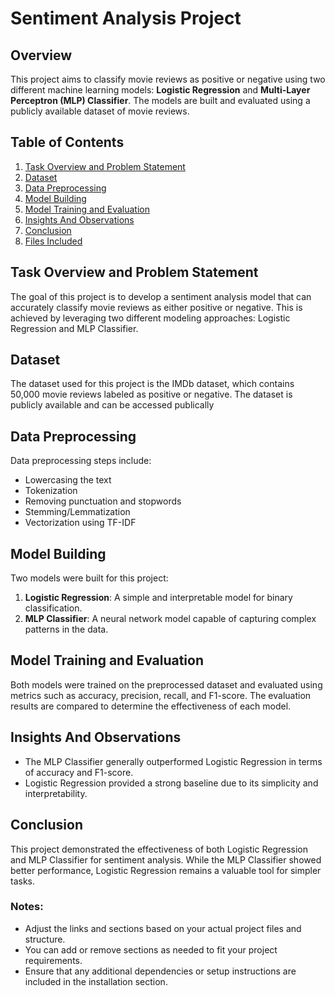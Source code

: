 # Sentiment Analysis Project

## Overview
This project aims to classify movie reviews as positive or negative using two different machine learning models: **Logistic Regression** and **Multi-Layer Perceptron (MLP) Classifier**. The models are built and evaluated using a publicly available dataset of movie reviews.

## Table of Contents
1. [Task Overview and Problem Statement](#task-overview-and-problem-statement)
2. [Dataset](#dataset)
3. [Data Preprocessing](#data-preprocessing)
4. [Model Building](#model-building)
5. [Model Training and Evaluation](#model-training-and-evaluation)
6. [Insights And Observations](#insights-and-observations)
7. [Conclusion](#conclusion)
8. [Files Included](#files-included)

## Task Overview and Problem Statement
The goal of this project is to develop a sentiment analysis model that can accurately classify movie reviews as either positive or negative. This is achieved by leveraging two different modeling approaches: Logistic Regression and MLP Classifier.

## Dataset
The dataset used for this project is the IMDb dataset, which contains 50,000 movie reviews labeled as positive or negative. The dataset is publicly available and can be accessed publically

## Data Preprocessing
Data preprocessing steps include:
- Lowercasing the text
- Tokenization
- Removing punctuation and stopwords
- Stemming/Lemmatization
- Vectorization using TF-IDF

## Model Building
Two models were built for this project:
1. **Logistic Regression**: A simple and interpretable model for binary classification.
2. **MLP Classifier**: A neural network model capable of capturing complex patterns in the data.

## Model Training and Evaluation
Both models were trained on the preprocessed dataset and evaluated using metrics such as accuracy, precision, recall, and F1-score. The evaluation results are compared to determine the effectiveness of each model.

## Insights And Observations
- The MLP Classifier generally outperformed Logistic Regression in terms of accuracy and F1-score.
- Logistic Regression provided a strong baseline due to its simplicity and interpretability.

## Conclusion
This project demonstrated the effectiveness of both Logistic Regression and MLP Classifier for sentiment analysis. While the MLP Classifier showed better performance, Logistic Regression remains a valuable tool for simpler tasks.



### Notes:
- Adjust the links and sections based on your actual project files and structure.
- You can add or remove sections as needed to fit your project requirements.
- Ensure that any additional dependencies or setup instructions are included in the installation section.
